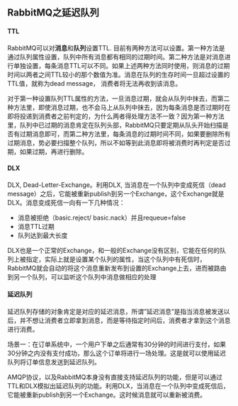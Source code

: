 ## RabbitMQ之延迟队列

#### TTL

RabbitMQ可以对**消息**和**队列**设置TTL. 目前有两种方法可以设置。第一种方法是通过队列属性设置，队列中所有消息都有相同的过期时间。第二种方法是对消息进行单独设置，每条消息TTL可以不同。如果上述两种方法同时使用，则消息的过期时间以两者之间TTL较小的那个数值为准。消息在队列的生存时间一旦超过设置的TTL值，就称为dead message， 消费者将无法再收到该消息。

对于第一种设置队列TTL属性的方法，一旦消息过期，就会从队列中抹去，而第二种方法里，即使消息过期，也不会马上从队列中抹去，因为每条消息是否过期时在即将投递到消费者之前判定的，为什么两者得处理方法不一致？因为第一种方法里，队列中已过期的消息肯定在队列头部，RabbitMQ只要定期从队头开始扫描是否有过期消息即可，而第二种方法里，每条消息的过期时间不同，如果要删除所有过期消息，势必要扫描整个队列，所以不如等到此消息即将被消费时再判定是否过期，如果过期，再进行删除。

#### DLX

DLX, Dead-Letter-Exchange。利用DLX, 当消息在一个队列中变成死信（dead message）之后，它能被重新publish到另一个Exchange，这个Exchange就是DLX。消息变成死信一向有一下几种情况：

- 消息被拒绝（basic.reject/ basic.nack）并且requeue=false
- 消息TTL过期
- 队列达到最大长度

DLX也是一个正常的Exchange，和一般的Exchange没有区别，它能在任何的队列上被指定，实际上就是设置某个队列的属性，当这个队列中有死信时，RabbitMQ就会自动的将这个消息重新发布到设置的Exchange上去，进而被路由到另一个队列，可以监听这个队列中消息做相应的处理



#### 延迟队列

延迟队列存储的对象肯定是对应的延迟消息，所谓”延迟消息”是指当消息被发送以后，并不想让消费者立即拿到消息，而是等待指定时间后，消费者才拿到这个消息进行消费。

场景一：在订单系统中，一个用户下单之后通常有30分钟的时间进行支付，如果30分钟之内没有支付成功，那么这个订单将进行一场处理。这是就可以使用延迟队列将订单信息发送到延迟队列。

AMQP协议，以及RabbitMQ本身没有直接支持延迟队列的功能，但是可以通过TTL和DLX模拟出延迟队列的功能。利用DLX，当消息在一个队列中变成死信后，它能被重新publish到另一个Exchange。这时候消息就可以重新被消费。

